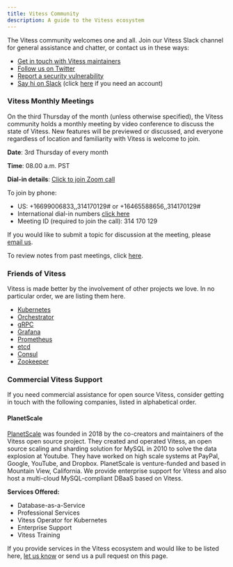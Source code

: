```yaml
---
title: Vitess Community
description: A guide to the Vitess ecosystem
---
```


The Vitess community welcomes one and all. Join our Vitess Slack channel for general assistance and chatter, or contact us in these ways:

* [Get in touch with Vitess maintainers](mailto:cncf-vitess-maintainers@lists.cncf.io)
* [Follow us on Twitter](https://twitter.com/vitessio)
* [Report a security vulnerability](mailto:cncf-vitess-maintainers@lists.cncf.io)
* [Say hi on Slack](https://vitess.slack.com) (click [here](https://join.slack.com/t/vitess/shared_invite/enQtMzIxMDMyMzA0NzA1LTYxMjk2M2M2NjAwNGY0ODljY2E1MjBlZjRkMmZmNDVkZTBhNDUxNzNkOGM4YmEzNWEwOTE2NjJiY2QyZjZjYTE) if you need an account) 

### Vitess Monthly Meetings

On the third Thursday of the month (unless otherwise specified), the Vitess community holds a monthly meeting by video conference to discuss the state of Vitess. New features will be previewed or discussed, and everyone regardless of location and familiarity with Vitess is welcome to join.

**Date**: 3rd Thursday of every month

**Time**: 08.00 a.m. PST

**Dial-in details**: [Click to join Zoom call](https://slack.zoom.us/j/314170129)

To join by phone: 

* US: +16699006833,,314170129#  or +16465588656,,314170129#
* International dial-in numbers [click here](../dialin)
* Meeting ID (required to join the call): 314 170 129

If you would like to submit a topic for discussion at the meeting, please [email us](mailto:cncf-vitess-maintainers@lists.cncf.io). 
 
To review notes from past meetings, click [here](https://docs.google.com/document/d/1d8PcVD-ppnytRXZPOPvhRnnwei7-tYvgopD0UYzbAMs/edit).

### Friends of Vitess

Vitess is made better by the involvement of other projects we love. In no particular order, we are listing them here.

* [Kubernetes](https://kubernetes.io/)
* [Orchestrator](https://github.com/github/orchestrator)
* [gRPC](https://grpc.io/)
* [Grafana](https://grafana.com/) 
* [Prometheus](https://prometheus.io/)
* [etcd](https://coreos.com/etcd/)
* [Consul](https://www.consul.io/)
* [Zookeeper](https://zookeeper.apache.org/)

### Commercial Vitess Support

If you need commercial assistance for open source Vitess, consider getting in touch with the following companies, listed in alphabetical order.

#### PlanetScale

[PlanetScale](https://planetscale.com) was founded in 2018 by the co-creators and maintainers of the Vitess open source project. They created and operated Vitess, an open source scaling and sharding solution for MySQL in 2010 to solve the data explosion at Youtube. They have worked on high scale systems at PayPal, Google, YouTube, and Dropbox. PlanetScale is venture-funded and based in Mountain View, California. We provide enterprise support for Vitess and also host a multi-cloud MySQL-compliant DBaaS based on Vitess.   

**Services Offered:**  

* Database-as-a-Service
* Professional Services
* Vitess Operator for Kubernetes
* Enterprise Support
* Vitess Training

If you provide services in the Vitess ecosystem and would like to be listed here, [let us know](mailto:cncf-vitess-maintainers@lists.cncf.io) or send us a pull request on this page.
